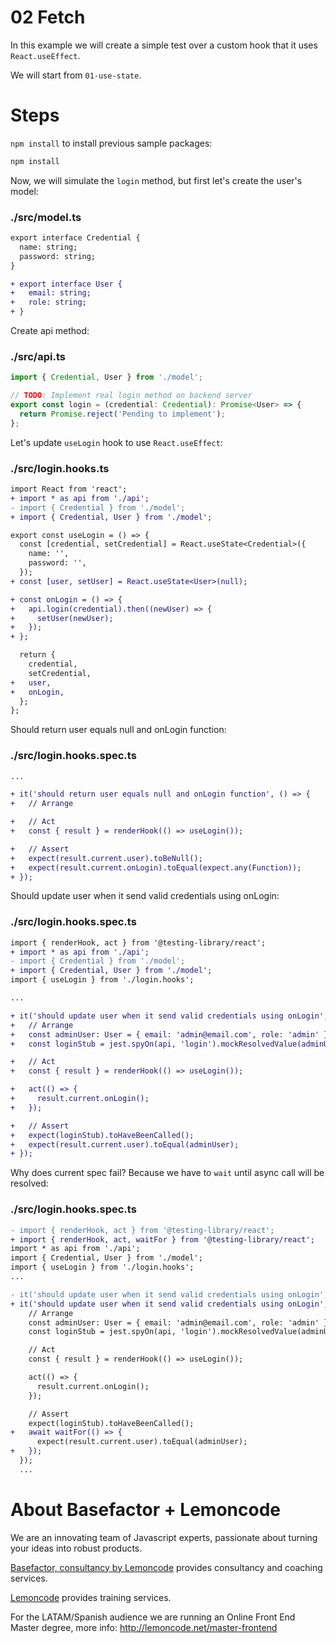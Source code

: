 # 02 Fetch

In this example we will create a simple test over a custom hook that it uses `React.useEffect`.

We will start from `01-use-state`.

# Steps

`npm install` to install previous sample packages:

```bash
npm install
```

Now, we will simulate the `login` method, but first let's create the user's model:

### ./src/model.ts

```diff
export interface Credential {
  name: string;
  password: string;
}

+ export interface User {
+   email: string;
+   role: string;
+ }

```

Create api method:

### ./src/api.ts

```javascript
import { Credential, User } from './model';

// TODO: Implement real login method on backend server
export const login = (credential: Credential): Promise<User> => {
  return Promise.reject('Pending to implement');
};
```

Let's update `useLogin` hook to use `React.useEffect`:

### ./src/login.hooks.ts

```diff
import React from 'react';
+ import * as api from './api';
- import { Credential } from './model';
+ import { Credential, User } from './model';

export const useLogin = () => {
  const [credential, setCredential] = React.useState<Credential>({
    name: '',
    password: '',
  });
+ const [user, setUser] = React.useState<User>(null);

+ const onLogin = () => {
+   api.login(credential).then((newUser) => {
+     setUser(newUser);
+   });
+ };

  return {
    credential,
    setCredential,
+   user,
+   onLogin,
  };
};

```

Should return user equals null and onLogin function:

### ./src/login.hooks.spec.ts

```diff
...

+ it('should return user equals null and onLogin function', () => {
+   // Arrange

+   // Act
+   const { result } = renderHook(() => useLogin());

+   // Assert
+   expect(result.current.user).toBeNull();
+   expect(result.current.onLogin).toEqual(expect.any(Function));
+ });

```

Should update user when it send valid credentials using onLogin:

### ./src/login.hooks.spec.ts

```diff
import { renderHook, act } from '@testing-library/react';
+ import * as api from './api';
- import { Credential } from './model';
+ import { Credential, User } from './model';
import { useLogin } from './login.hooks';

...

+ it('should update user when it send valid credentials using onLogin', () => {
+   // Arrange
+   const adminUser: User = { email: 'admin@email.com', role: 'admin' };
+   const loginStub = jest.spyOn(api, 'login').mockResolvedValue(adminUser);

+   // Act
+   const { result } = renderHook(() => useLogin());

+   act(() => {
+     result.current.onLogin();
+   });

+   // Assert
+   expect(loginStub).toHaveBeenCalled();
+   expect(result.current.user).toEqual(adminUser);
+ });

```

Why does current spec fail? Because we have to `wait` until async call will be resolved:

### ./src/login.hooks.spec.ts

```diff
- import { renderHook, act } from '@testing-library/react';
+ import { renderHook, act, waitFor } from '@testing-library/react';
import * as api from './api';
import { Credential, User } from './model';
import { useLogin } from './login.hooks';
...

- it('should update user when it send valid credentials using onLogin', () => {
+ it('should update user when it send valid credentials using onLogin', async () => {
    // Arrange
    const adminUser: User = { email: 'admin@email.com', role: 'admin' };
    const loginStub = jest.spyOn(api, 'login').mockResolvedValue(adminUser);

    // Act
    const { result } = renderHook(() => useLogin());

    act(() => {
      result.current.onLogin();
    });

    // Assert
    expect(loginStub).toHaveBeenCalled();
+   await waitFor(() => {
      expect(result.current.user).toEqual(adminUser);
+   });
  });
  ...

```

# About Basefactor + Lemoncode

We are an innovating team of Javascript experts, passionate about turning your ideas into robust products.

[Basefactor, consultancy by Lemoncode](http://www.basefactor.com) provides consultancy and coaching services.

[Lemoncode](http://lemoncode.net/services/en/#en-home) provides training services.

For the LATAM/Spanish audience we are running an Online Front End Master degree, more info: http://lemoncode.net/master-frontend
